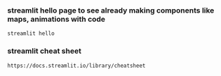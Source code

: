 ### streamlit hello page to see already making components like maps, animations with code 
    streamlit hello

### streamlit cheat sheet
    https://docs.streamlit.io/library/cheatsheet